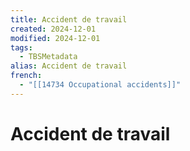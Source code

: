 ```yaml
---
title: Accident de travail
created: 2024-12-01
modified: 2024-12-01
tags:
  - TBSMetadata
alias: Accident de travail
french:
  - "[[14734 Occupational accidents]]"
---
```

# Accident de travail
